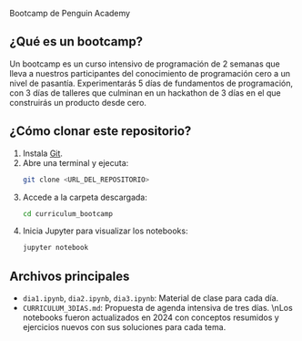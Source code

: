 Bootcamp de Penguin Academy

## ¿Qué es un bootcamp?
Un bootcamp es un curso intensivo de programación de 2 semanas que lleva a nuestros participantes del conocimiento de programación cero a un nivel de pasantía. Experimentarás 5 días de fundamentos de programación, con 3 días de talleres que culminan en un hackathon de 3 días en el que construirás un producto desde cero.


## ¿Cómo clonar este repositorio?
1. Instala [Git](https://git-scm.com/).
2. Abre una terminal y ejecuta:
   ```bash
   git clone <URL_DEL_REPOSITORIO>
   ```
3. Accede a la carpeta descargada:
   ```bash
   cd curriculum_bootcamp
   ```
4. Inicia Jupyter para visualizar los notebooks:
   ```bash
   jupyter notebook
   ```

## Archivos principales
- `dia1.ipynb`, `dia2.ipynb`, `dia3.ipynb`: Material de clase para cada día.
- `CURRICULUM_3DIAS.md`: Propuesta de agenda intensiva de tres días.
\nLos notebooks fueron actualizados en 2024 con conceptos resumidos y ejercicios nuevos con sus soluciones para cada tema.

